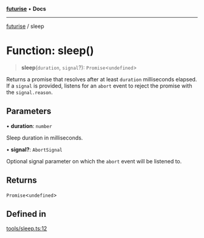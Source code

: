 [**futurise**](../README.md) • **Docs**

***

[futurise](../README.md) / sleep

# Function: sleep()

> **sleep**(`duration`, `signal`?): `Promise`\<`undefined`\>

Returns a promise that resolves after at least `duration` milliseconds elapsed.
If a `signal` is provided, listens for an `abort` event to reject the promise with the `signal.reason`.

## Parameters

• **duration**: `number`

Sleep duration in milliseconds.

• **signal?**: `AbortSignal`

Optional signal parameter on which the `abort` event will be listened to.

## Returns

`Promise`\<`undefined`\>

## Defined in

[tools/sleep.ts:12](https://github.com/nevoland/futurise/blob/8ffbf603501f9c1e62e0006561015802889e0a88/lib/tools/sleep.ts#L12)
